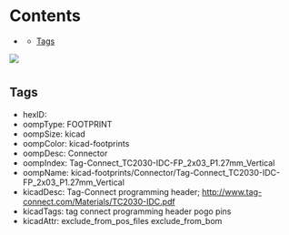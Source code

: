 



Contents
========

* [](#)
	* [Tags](#tags)
  
![][im]
# 

## Tags

- hexID: 
- oompType: FOOTPRINT
- oompSize: kicad
- oompColor: kicad-footprints
- oompDesc: Connector
- oompIndex: Tag-Connect_TC2030-IDC-FP_2x03_P1.27mm_Vertical
- oompName: kicad-footprints/Connector/Tag-Connect_TC2030-IDC-FP_2x03_P1.27mm_Vertical
- kicadDesc: Tag-Connect programming header; http://www.tag-connect.com/Materials/TC2030-IDC.pdf
- kicadTags: tag connect programming header pogo pins
- kicadAttr: exclude_from_pos_files exclude_from_bom



[im]: image.png
